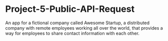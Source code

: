 # Project-5-Public-API-Request
An app for a fictional company called Awesome Startup, a distributed company with remote employees working all over the world, that provides a way for employees to share contact information with each other.
